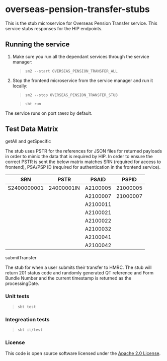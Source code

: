 
# overseas-pension-transfer-stubs

This is the stub microservice for Overseas Pension Transfer service. This service stubs responses for the HIP endpoints.

## Running the service

1. Make sure you run all the dependant services through the service manager:

   > `sm2 --start OVERSEAS_PENSION_TRANSFER_ALL`

2. Stop the frontend microservice from the service manager and run it locally:

   > `sm2 --stop OVERSEAS_PENSION_TRANSFER_STUB`

   > `sbt run`

The service runs on port `15602` by default.

## Test Data Matrix

getAll and getSpecific

The stub uses PSTR for the references for JSON files for returned payloads in order to mimic the data that is required by HIP.
In order to ensure the correct PSTR is sent the below matrix matches SRN (required for access to frontend), PSA/PSP ID (required for authentication in the frontend service).

| SRN         | PSTR       | PSAID    | PSPID    |
|-------------|------------|----------|----------|
| S2400000001 | 24000001IN | A2100005 | 21000005 |
|             |            | A2100007 | 21000007 |
|             |            | A2100011 |          |
|             |            | A2100021 |          |
|             |            | A2100022 |          |
|             |            | A2100032 |          |
|             |            | A2100041 |          |
|             |            | A2100042 |          |

submitTransfer

The stub for when a user submits their transfer to HMRC. The stub will return 201 status code and randomly generated QT reference and Form Bundle Number and the current timestamp is returned as the processingDate.

### Unit tests

> `sbt test`

### Integreation tests

> `sbt it/test`

### License

This code is open source software licensed under the [Apache 2.0 License]("http://www.apache.org/licenses/LICENSE-2.0.html").